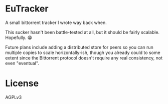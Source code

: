 # EuTracker

A small bittorrent tracker I wrote way back when.

This sucker hasn't been battle-tested at all, but it should be fairly scalable. Hopefully. :grin:

Future plans include adding a distributed store for peers so you can run
multiple copies to scale horizontally-ish, though you already could to some
extent since the Bittorrent protocol doesn't require any real consistency, not
even "eventual".

# License

AGPLv3
